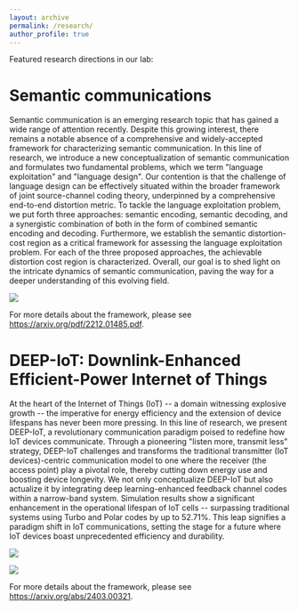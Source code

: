 ```yaml
---
layout: archive
permalink: /research/
author_profile: true
---
```


Featured research directions in our lab:

Semantic communications
=====================

Semantic communication is an emerging research topic that has gained a wide range of attention recently. Despite this growing interest, there remains a notable absence of a comprehensive and widely-accepted framework for characterizing semantic communication. In this line of research, we introduce a new conceptualization of semantic communication and formulates two fundamental problems, which we term "language exploitation" and "language design". Our contention is that the challenge of language design can be effectively situated within the broader framework of joint source-channel coding theory, underpinned by a comprehensive end-to-end distortion metric.
To tackle the language exploitation problem, we put forth three approaches: semantic encoding, semantic decoding, and a synergistic combination of both in the form of combined semantic encoding and decoding. Furthermore, we establish the semantic distortion-cost region as a critical framework for assessing the language exploitation problem. For each of the three proposed approaches, the achievable distortion cost region is characterized. Overall, our goal is to shed light on the intricate dynamics of semantic communication, paving the way for a deeper understanding of this evolving field.

![](https://github.com/lynshao/Lab.github.io/blob/master/images/semantic.png?raw=true)

For more details about the framework, please see https://arxiv.org/pdf/2212.01485.pdf.

DEEP-IoT: Downlink-Enhanced Efficient-Power Internet of Things
=====================

At the heart of the Internet of Things (IoT) -- a domain witnessing explosive growth -- the imperative for energy efficiency and the extension of device lifespans has never been more pressing. In this line of research, we present DEEP-IoT, a revolutionary communication paradigm poised to redefine how IoT devices communicate. Through a pioneering "listen more, transmit less" strategy, DEEP-IoT challenges and transforms the traditional transmitter (IoT devices)-centric communication model to one where the receiver (the access point) play a pivotal role, thereby cutting down energy use and boosting device longevity. We not only conceptualize DEEP-IoT but also actualize it by integrating deep learning-enhanced feedback channel codes within a narrow-band system. Simulation results show a significant enhancement in the operational lifespan of IoT cells -- surpassing traditional systems using Turbo and Polar codes by up to 52.71%. This leap signifies a paradigm shift in IoT communications, setting the stage for a future where IoT devices boast unprecedented efficiency and durability.

![](https://github.com/lynshao/Lab.github.io/blob/master/images/DEEP-IoT1.png?raw=true)

![](https://github.com/lynshao/Lab.github.io/blob/master/images/DEEP-IoT2.png?raw=true)

For more details about the framework, please see https://arxiv.org/abs/2403.00321.

